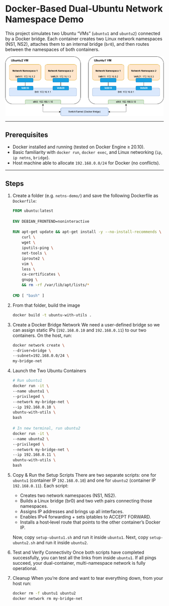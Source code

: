 # Docker‑Based Dual‑Ubuntu Network Namespace Demo
This project simulates two Ubuntu “VMs” (`ubuntu1` and `ubuntu2`) connected by a Docker bridge. Each container creates two Linux network namespaces (NS1, NS2), attaches them to an internal bridge (`br0`), and then routes between the namespaces of both containers.

![](ContainerNetwork.png)

---

## Prerequisites
- Docker installed and running (tested on Docker Engine ≥ 20.10).  
- Basic familiarity with `docker run`, `docker exec`, and Linux networking (`ip`, `ip netns`, `bridge`).  
- Host machine able to allocate `192.168.0.0/24` for Docker (no conflicts).  

---

## Steps
1. Create a folder (e.g. `netns-demo/`) and save the following Dockerfile as `Dockerfile`:
    ```dockerfile
    FROM ubuntu:latest

    ENV DEBIAN_FRONTEND=noninteractive

    RUN apt-get update && apt-get install -y --no-install-recommends \
        curl \
        wget \
        iputils-ping \
        net-tools \
        iproute2 \
        vim \
        less \
        ca-certificates \
        gnupg \
        && rm -rf /var/lib/apt/lists/*

    CMD [ "bash" ]
    ```

2. From that folder, build the image
    ```bash
    docker build -t ubuntu-with-utils .
    ```

3. Create a Docker Bridge Network
    We need a user-defined bridge so we can assign static IPs (`192.168.0.10` and `192.168.0.11`) to our two containers. On the host, run:

    ```bash
    docker network create \
    --driver=bridge \
    --subnet=192.168.0.0/24 \
    my-bridge-net
    ```

4. Launch the Two Ubuntu Containers
    ```bash
    # Run ubuntu1
    docker run -it \
    --name ubuntu1 \
    --privileged \
    --network my-bridge-net \
    --ip 192.168.0.10 \
    ubuntu-with-utils \
    bash

    # In new terminal, run ubuntu2 
    docker run -it \
    --name ubuntu2 \
    --privileged \
    --network my-bridge-net \
    --ip 192.168.0.11 \
    ubuntu-with-utils \
    bash
    ```

5. Copy & Run the Setup Scripts
    There are two separate scripts: one for `ubuntu1` (container IP `192.168.0.10`) and one for `ubuntu2` (container IP `192.168.0.11`). Each script:
    - Creates two network namespaces (NS1, NS2).
    - Builds a Linux bridge (br0) and two veth pairs connecting those namespaces.
    - Assigns IP addresses and brings up all interfaces.
    - Enables IPv4 forwarding + sets iptables to ACCEPT FORWARD.
    - Installs a host‐level route that points to the other container’s Docker IP.

    Now, copy `setup-ubuntu1.sh` and run it inside `ubuntu1`. Next, copy `setup-ubuntu2.sh` and run it inside `ubuntu2`.

6. Test and Verify Connectivity
    Once both scripts have completed successfully, you can test all the links from inside `ubuntu1`. If all pings succeed, your dual-container, multi-namespace network is fully operational.

7. Cleanup
    When you’re done and want to tear everything down, from your host run:
    ```bash
    docker rm -f ubuntu1 ubuntu2
    docker network rm my-bridge-net
    ```